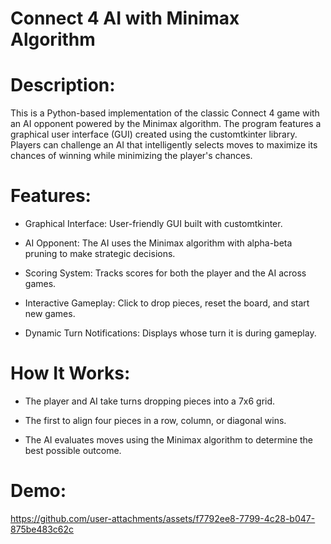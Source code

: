 # Connect 4 AI with Minimax Algorithm

# Description:

This is a Python-based implementation of the classic Connect 4 game with an AI opponent powered by the Minimax algorithm. The program features a graphical user interface (GUI) created using the customtkinter library. Players can challenge an AI that intelligently selects moves to maximize its chances of winning while minimizing the player's chances.

# Features:

- Graphical Interface: User-friendly GUI built with customtkinter.

- AI Opponent: The AI uses the Minimax algorithm with alpha-beta pruning to make strategic decisions.

- Scoring System: Tracks scores for both the player and the AI across games.

- Interactive Gameplay: Click to drop pieces, reset the board, and start new games.

- Dynamic Turn Notifications: Displays whose turn it is during gameplay.

# How It Works:

- The player and AI take turns dropping pieces into a 7x6 grid.

- The first to align four pieces in a row, column, or diagonal wins.

- The AI evaluates moves using the Minimax algorithm to determine the best possible outcome.

# Demo:



https://github.com/user-attachments/assets/f7792ee8-7799-4c28-b047-875be483c62c

